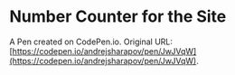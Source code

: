 # Number Counter for the Site

A Pen created on CodePen.io. Original URL: [https://codepen.io/andrejsharapov/pen/JwJVqW](https://codepen.io/andrejsharapov/pen/JwJVqW).


